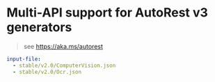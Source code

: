 # Multi-API support for AutoRest v3 generators

> see https://aka.ms/autorest

``` yaml $(enable-multi-api)
input-file:
  - stable/v2.0/ComputerVision.json
  - stable/v2.0/Ocr.json
```

